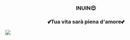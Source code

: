 <h3 align="center">  INUIN😍 </h3>

<h3 align="center"> 💕Tua vita sarà piena d'amore💕 </h3>

<img src="https://img.shields.io/github/followers/inuin09?style=social">
